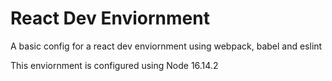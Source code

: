 # React Dev Enviornment
 A basic config for a react dev enviornment using webpack, babel and eslint

This enviornment is configured using Node 16.14.2
